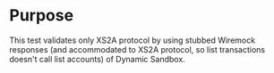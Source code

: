 # Purpose

This test validates only XS2A protocol by using stubbed Wiremock responses 
(and accommodated to XS2A protocol, so list transactions doesn't call list accounts) of Dynamic Sandbox.